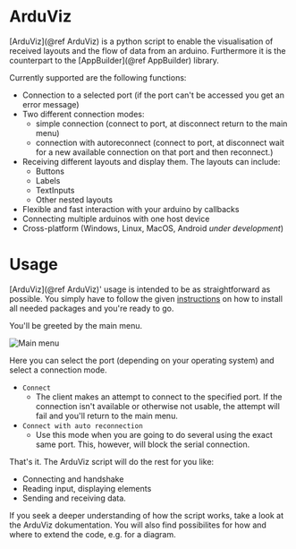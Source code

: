 # ArduViz
[ArduViz](@ref ArduViz) is a python script to enable the visualisation of received layouts and the flow of data from an arduino. Furthermore it is the counterpart to the [AppBuilder](@ref AppBuilder) library.

Currently supported are the following functions:
- Connection to a selected port (if the port can't be accessed you get an error message)
- Two different connection modes:
	+ simple connection (connect to port, at disconnect return to the main menu)
	+ connection with autoreconnect (connect to port, at disconnect wait for a new available connection on that port and then reconnect.)
- Receiving different layouts and display them. The layouts can include:
	+ Buttons
	+ Labels
	+ TextInputs
	+ Other nested layouts
- Flexible and fast interaction with your arduino by callbacks
- Connecting multiple arduinos with one host device
- Cross-platform (Windows, Linux, MacOS, Android *under development*)

# Usage

[ArduViz](@ref ArduViz)' usage is intended to be as straightforward as possible. You simply have to follow the given [instructions](md_documentation_installation.html) on how to install all needed packages and you're ready to go. 

You'll be greeted by the main menu.

![Main menu](menu.png)

Here you can select the port (depending on your operating system) and select a connection mode.

- `Connect`
	+ The client makes an attempt to connect to the specified port. If the connection isn't available or otherwise not usable, the attempt will fail and you'll return to the main menu.
- `Connect with auto reconnection`
	+ Use this mode when you are going to do several using the exact same port. This, however, will block the serial connection. 


That's it. The ArduViz script will do the rest for you like:
- Connecting and handshake
- Reading input, displaying elements
- Sending and receiving data.

If you seek a deeper understanding of how the script works, take a look at the ArduViz dokumentation.
You will also find possibilites for how and where to extend the code, e.g. for a diagram.

